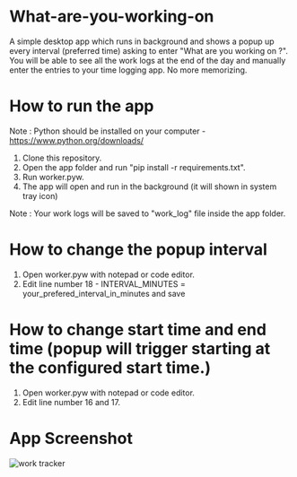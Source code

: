 # What-are-you-working-on
A simple desktop app which runs in background and shows a popup up every interval (preferred time) asking to enter "What are you working on ?". You will be able to see all the work logs at the end of the day and manually enter the entries to your time logging app. No more memorizing.

# How to run the app

Note : Python should be installed on your computer -  https://www.python.org/downloads/

1. Clone this repository.
2. Open the app folder and run "pip install -r requirements.txt".
3. Run worker.pyw.
4. The app will open and run in the background (it will shown in system tray icon)

Note : Your work logs will be saved to "work_log" file inside the app folder.

# How to change the popup interval

1. Open worker.pyw with notepad or code editor.
2. Edit line number 18 - INTERVAL_MINUTES = your_prefered_interval_in_minutes and save

# How to change start time and end time (popup will trigger starting at the configured start time.)

1. Open worker.pyw with notepad or code editor.
2. Edit line number 16 and 17.

# App Screenshot

![work tracker](https://iili.io/KTEHbSI.png?raw=true "work tracker")


